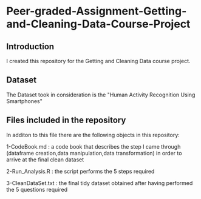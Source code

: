 # Peer-graded-Assignment-Getting-and-Cleaning-Data-Course-Project

## Introduction
I created this repository for the Getting and Cleaning Data course project. 
## Dataset
The Dataset took in consideration is the  "Human Activity Recognition Using Smartphones"
## Files included in the repository 
In additon to this file there are the following objects in this repository:

 1-CodeBook.md : a code book that describes the step I came through (dataframe creation,data manipulation,data transformation) in order to arrive at the final clean dataset
 
 2-Run_Analysis.R : the script performs the 5 steps required 
 
 3-CleanDataSet.txt : the final tidy dataset obtained after having performed the 5 questions required 
 
